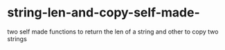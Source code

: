 # string-len-and-copy-self-made-
two self made functions to return the len of a string and other to copy two strings
